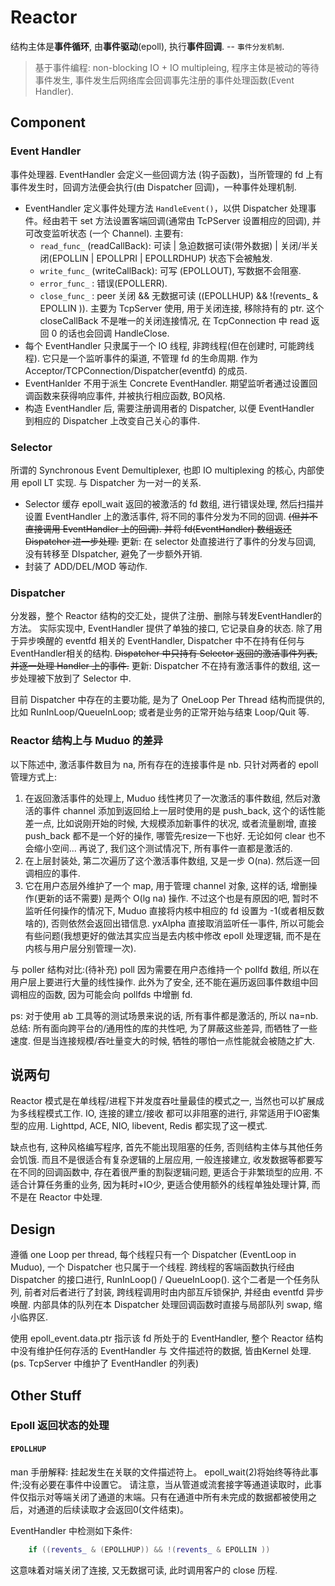 # Reactor

结构主体是**事件循环**, 由**事件驱动**(epoll), 执行**事件回调**. -- `事件分发机制`.

> 基于事件编程: non-blocking IO + IO multipleing, 程序主体是被动的等待事件发生, 事件发生后网络库会回调事先注册的事件处理函数(Event Handler).

## Component

### Event Handler
事件处理器. EventHandler 会定义一些回调方法 (钩子函数)，当所管理的 fd 上有事件发生时，回调方法便会执行(由 Dispatcher 回调)，一种事件处理机制.
* EventHandler 定义事件处理方法 `HandleEvent()`，以供 Dispatcher 处理事件。经由若干 set 方法设置客端回调(通常由 TcPServer 设置相应的回调), 并可改变监听状态 (一个 Channel). 主要有:
  * `read_func_` (readCallBack): 可读 | 急迫数据可读(带外数据) | 关闭/半关闭(EPOLLIN | EPOLLPRI | EPOLLRDHUP) 状态下会被触发. 
  * `write_func_` (writeCallBack): 可写 (EPOLLOUT), 写数据不会阻塞.
  * `error_func_` : 错误(EPOLLERR).
  * `close_func_` : peer 关闭 && 无数据可读 ((EPOLLHUP) && !(revents_ & EPOLLIN )). 主要为 TcpServer 使用, 用于关闭连接, 移除持有的 ptr. 这个 closeCallBack 不是唯一的关闭连接情况, 在 TcpConnection 中 read 返回 0 的话也会回调 HandleClose.
* 每个 EventHandler 只隶属于一个 IO 线程, 非跨线程(但在创建时, 可能跨线程). 它只是一个监听事件的渠道, 不管理 fd 的生命周期. 作为 Acceptor/TCPConnection/Dispatcher(eventfd) 的成员.
* EventHanlder 不用于派生 Concrete EventHandler. 期望监听者通过设置回调函数来获得响应事件, 并被执行相应函数, BO风格.
* 构造 EventHandler 后, 需要注册调用者的 Dispatcher, 以便 EventHandler 到相应的 Dispatcher 上改变自己关心的事件.

### Selector
所谓的 Synchronous Event Demultiplexer, 也即 IO multiplexing 的核心, 内部使用 epoll LT 实现. 与 Dispatcher 为一对一的关系.
*  Selector 缓存 epoll_wait 返回的被激活的 fd 数组, 进行错误处理, 然后扫描并设置 EventHandler 上的激活事件, 将不同的事件分发为不同的回调. ~~(但并不直接调用 EventHandler 上的回调). 并将 fd(EventHandler) 数组返还 Dispatcher 进一步处理.~~
更新: 在 selector 处直接进行了事件的分发与回调, 没有转移至 DIspatcher, 避免了一步额外开销.
* 封装了 ADD/DEL/MOD 等动作.

### Dispatcher
分发器，整个 Reactor 结构的交汇处，提供了注册、删除与转发EventHandler的方法。
实际实现中, EventHandler 提供了单独的接口, 它记录自身的状态. 除了用于异步唤醒的 eventfd 相关的 EventHandler, Dispatcher 中不在持有任何与 EventHandler相关的结构. ~~Dispatcher 中只持有 Selector 返回的激活事件列表, 并逐一处理 Handler 上的事件.~~
更新: Dispatcher 不在持有激活事件的数组, 这一步处理被下放到了 Selector 中.

目前 Dispatcher 中存在的主要功能, 是为了 OneLoop Per Thread 结构而提供的, 比如 RunInLoop/QueueInLoop; 或者是业务的正常开始与结束 Loop/Quit 等.

### Reactor 结构上与 Muduo 的差异
以下陈述中, 激活事件数目为 na, 所有存在的连接事件是 nb. 
只针对两者的 epoll 管理方式上:
1. 在返回激活事件的处理上, Muduo 线性拷贝了一次激活的事件数组, 然后对激活的事件 channel 添加到返回给上一层时使用的是 push_back, 这个的话性能差一点, 比如说刚开始的时候, 大规模添加新事件的状况, 或者流量剧增, 直接 push_back 都不是一个好的操作, 哪管先resize一下也好. 无论如何 clear 也不会缩小空间... 再说了, 我们这个测试情况下, 所有事件一直都是激活的.
2. 在上层封装处, 第二次遍历了这个激活事件数组, 又是一步 O(na). 然后逐一回调相应的事件.
3. 它在用户态层外维护了一个 map, 用于管理 channel 对象, 这样的话, 增删操作(更新的话不需要) 是两个 O(lg na) 操作. 不过这个也是有原因的吧, 暂时不监听任何操作的情况下, Muduo 直接将内核中相应的 fd 设置为 -1(或者相反数啥的), 否则依然会返回出错信息. yxAlpha 直接取消监听任一事件, 所以可能会有些问题(我想更好的做法其实应当是去内核中修改 epoll 处理逻辑, 而不是在内核与用户层分别管理一次).

与 poller 结构对比:(待补充) poll 因为需要在用户态维持一个 pollfd 数组, 所以在用户层上要进行大量的线性操作. 此外为了安全, 还不能在遍历返回事件数组中回调相应的函数, 因为可能会向 pollfds 中增删 fd.

ps: 对于使用 ab 工具等的测试场景来说的话, 所有事件都是激活的, 所以 na=nb.
总结: 所有面向跨平台的/通用性的库的共性吧, 为了屏蔽这些差异, 而牺牲了一些速度. 但是当连接规模/吞吐量变大的时候, 牺牲的哪怕一点性能就会被随之扩大.

## 说两句
Reactor 模式是在单线程/进程下并发度吞吐量最佳的模式之一, 当然也可以扩展成为多线程模式工作. IO, 连接的建立/接收 都可以非阻塞的进行, 非常适用于IO密集型的应用. Lighttpd, ACE, NIO, libevent, Redis 都实现了这一模式.

缺点也有, 这种风格编写程序, 首先不能出现阻塞的任务, 否则结构主体与其他任务会饥饿. 而且不是很适合有复杂逻辑的上层应用, 一般连接建立, 收发数据等都要写在不同的回调函数中, 存在着很严重的割裂逻辑问题, 更适合于非繁琐型的应用. 不适合计算任务重的业务, 因为耗时+IO少, 更适合使用额外的线程单独处理计算, 而不是在 Reactor 中处理.

## Design
遵循 one Loop per thread, 每个线程只有一个 Dispatcher (EventLoop in Muduo), 一个 Dispatcher 也只属于一个线程. 跨线程的客端函数执行经由 Dispatcher 的接口进行, RunInLoop() / QueueInLoop(). 这个二者是一个任务队列, 前者对后者进行了封装, 跨线程调用时由内部互斥锁保护, 并经由 eventfd 异步唤醒. 内部具体的队列在本 Dispatcher 处理回调函数时直接与局部队列 swap, 缩小临界区.

使用 epoll_event.data.ptr 指示该 fd 所处于的 EventHandler, 整个 Reactor 结构中没有维护任何存活的 EventHandler 与 文件描述符的数据, 皆由Kernel 处理. (ps. TcpServer 中维护了 EventHandler 的列表)

## Other Stuff

### Epoll 返回状态的处理

#### `EPOLLHUP`
man 手册解释:
挂起发生在关联的文件描述符上。
epoll_wait(2)将始终等待此事件;没有必要在事件中设置它。
请注意，当从管道或流套接字等通道读取时，此事件仅指示对等端关闭了通道的末端。只有在通道中所有未完成的数据都被使用之后，对通道的后续读取才会返回0(文件结束)。

EventHandler 中检测如下条件:
```C++
    if ((revents_ & (EPOLLHUP)) && !(revents_ & EPOLLIN ))
```
这意味着对端关闭了连接, 又无数据可读, 此时调用客户的 close 历程.
